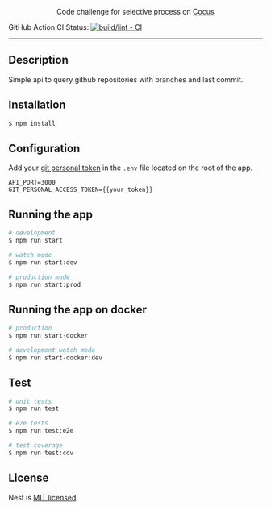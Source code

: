   <p align="center">Code challenge for selective process on <a href="(https://www.linkedin.com/company/cocus/)" target="_blank">Cocus</a></p>

  <!--[![Backers on Open Collective](https://opencollective.com/nest/backers/badge.svg)](https://opencollective.com/nest#backer)
  [![Sponsors on Open Collective](https://opencollective.com/nest/sponsors/badge.svg)](https://opencollective.com/nest#sponsor)-->

GitHub Action CI Status: [![build/lint - CI](https://github.com/feelsantiago/cocus-challenge/actions/workflows/github-ci.yml/badge.svg?branch=master)](https://github.com/feelsantiago/cocus-challenge/actions/workflows/github-ci.yml)

---

## Description

Simple api to query github repositories with branches and last commit.

## Installation

```bash
$ npm install
```

## Configuration

Add your [git personal token](https://docs.github.com/en/enterprise-server@2.22/github/authenticating-to-github/creating-a-personal-access-token) in the `.env` file
located on the root of the app.

```env
API_PORT=3000
GIT_PERSONAL_ACCESS_TOKEN={{your_token}}
```

## Running the app

```bash
# development
$ npm run start

# watch mode
$ npm run start:dev

# production mode
$ npm run start:prod
```

## Running the app on docker

```bash
# production
$ npm run start-docker

# development watch mode
$ npm run start-docker:dev

```

## Test

```bash
# unit tests
$ npm run test

# e2e tests
$ npm run test:e2e

# test coverage
$ npm run test:cov
```

## License

Nest is [MIT licensed](LICENSE).
